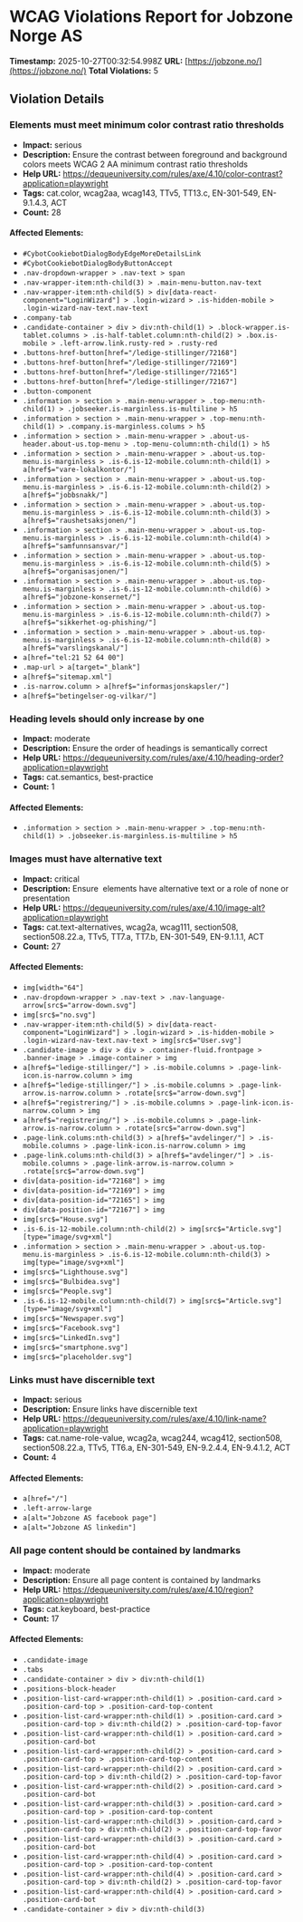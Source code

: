 # WCAG Violations Report for Jobzone Norge AS

**Timestamp:** 2025-10-27T00:32:54.998Z
**URL:** [https://jobzone.no/](https://jobzone.no/)
**Total Violations:** 5

## Violation Details

### Elements must meet minimum color contrast ratio thresholds

- **Impact:** serious
- **Description:** Ensure the contrast between foreground and background colors meets WCAG 2 AA minimum contrast ratio thresholds
- **Help URL:** https://dequeuniversity.com/rules/axe/4.10/color-contrast?application=playwright
- **Tags:** cat.color, wcag2aa, wcag143, TTv5, TT13.c, EN-301-549, EN-9.1.4.3, ACT
- **Count:** 28

#### Affected Elements:

- `#CybotCookiebotDialogBodyEdgeMoreDetailsLink`
- `#CybotCookiebotDialogBodyButtonAccept`
- `.nav-dropdown-wrapper > .nav-text > span`
- `.nav-wrapper-item:nth-child(3) > .main-menu-button.nav-text`
- `.nav-wrapper-item:nth-child(5) > div[data-react-component="LoginWizard"] > .login-wizard > .is-hidden-mobile > .login-wizard-nav-text.nav-text`
- `.company-tab`
- `.candidate-container > div > div:nth-child(1) > .block-wrapper.is-tablet.columns > .is-half-tablet.column:nth-child(2) > .box.is-mobile > .left-arrow.link.rusty-red > .rusty-red`
- `.buttons-href-button[href="/ledige-stillinger/72168"]`
- `.buttons-href-button[href="/ledige-stillinger/72169"]`
- `.buttons-href-button[href="/ledige-stillinger/72165"]`
- `.buttons-href-button[href="/ledige-stillinger/72167"]`
- `.button-component`
- `.information > section > .main-menu-wrapper > .top-menu:nth-child(1) > .jobseeker.is-marginless.is-multiline > h5`
- `.information > section > .main-menu-wrapper > .top-menu:nth-child(1) > .company.is-marginless.colums > h5`
- `.information > section > .main-menu-wrapper > .about-us-header.about-us.top-menu > .top-menu-column:nth-child(1) > h5`
- `.information > section > .main-menu-wrapper > .about-us.top-menu.is-marginless > .is-6.is-12-mobile.column:nth-child(1) > a[href$="vare-lokalkontor/"]`
- `.information > section > .main-menu-wrapper > .about-us.top-menu.is-marginless > .is-6.is-12-mobile.column:nth-child(2) > a[href$="jobbsnakk/"]`
- `.information > section > .main-menu-wrapper > .about-us.top-menu.is-marginless > .is-6.is-12-mobile.column:nth-child(3) > a[href$="raushetsaksjonen/"]`
- `.information > section > .main-menu-wrapper > .about-us.top-menu.is-marginless > .is-6.is-12-mobile.column:nth-child(4) > a[href$="samfunnsansvar/"]`
- `.information > section > .main-menu-wrapper > .about-us.top-menu.is-marginless > .is-6.is-12-mobile.column:nth-child(5) > a[href$="organisasjonen/"]`
- `.information > section > .main-menu-wrapper > .about-us.top-menu.is-marginless > .is-6.is-12-mobile.column:nth-child(6) > a[href$="jobzone-konsernet/"]`
- `.information > section > .main-menu-wrapper > .about-us.top-menu.is-marginless > .is-6.is-12-mobile.column:nth-child(7) > a[href$="sikkerhet-og-phishing/"]`
- `.information > section > .main-menu-wrapper > .about-us.top-menu.is-marginless > .is-6.is-12-mobile.column:nth-child(8) > a[href$="varslingskanal/"]`
- `a[href="tel:21 52 64 00"]`
- `.map-url > a[target="_blank"]`
- `a[href$="sitemap.xml"]`
- `.is-narrow.column > a[href$="informasjonskapsler/"]`
- `a[href$="betingelser-og-vilkar/"]`

### Heading levels should only increase by one

- **Impact:** moderate
- **Description:** Ensure the order of headings is semantically correct
- **Help URL:** https://dequeuniversity.com/rules/axe/4.10/heading-order?application=playwright
- **Tags:** cat.semantics, best-practice
- **Count:** 1

#### Affected Elements:

- `.information > section > .main-menu-wrapper > .top-menu:nth-child(1) > .jobseeker.is-marginless.is-multiline > h5`

### Images must have alternative text

- **Impact:** critical
- **Description:** Ensure <img> elements have alternative text or a role of none or presentation
- **Help URL:** https://dequeuniversity.com/rules/axe/4.10/image-alt?application=playwright
- **Tags:** cat.text-alternatives, wcag2a, wcag111, section508, section508.22.a, TTv5, TT7.a, TT7.b, EN-301-549, EN-9.1.1.1, ACT
- **Count:** 27

#### Affected Elements:

- `img[width="64"]`
- `.nav-dropdown-wrapper > .nav-text > .nav-language-arrow[src$="arrow-down.svg"]`
- `img[src$="no.svg"]`
- `.nav-wrapper-item:nth-child(5) > div[data-react-component="LoginWizard"] > .login-wizard > .is-hidden-mobile > .login-wizard-nav-text.nav-text > img[src$="User.svg"]`
- `.candidate-image > div > div > .container-fluid.frontpage > .banner-image > .image-container > img`
- `a[href$="ledige-stillinger/"] > .is-mobile.columns > .page-link-icon.is-narrow.column > img`
- `a[href$="ledige-stillinger/"] > .is-mobile.columns > .page-link-arrow.is-narrow.column > .rotate[src$="arrow-down.svg"]`
- `a[href$="registrering/"] > .is-mobile.columns > .page-link-icon.is-narrow.column > img`
- `a[href$="registrering/"] > .is-mobile.columns > .page-link-arrow.is-narrow.column > .rotate[src$="arrow-down.svg"]`
- `.page-link.colums:nth-child(3) > a[href$="avdelinger/"] > .is-mobile.columns > .page-link-icon.is-narrow.column > img`
- `.page-link.colums:nth-child(3) > a[href$="avdelinger/"] > .is-mobile.columns > .page-link-arrow.is-narrow.column > .rotate[src$="arrow-down.svg"]`
- `div[data-position-id="72168"] > img`
- `div[data-position-id="72169"] > img`
- `div[data-position-id="72165"] > img`
- `div[data-position-id="72167"] > img`
- `img[src$="House.svg"]`
- `.is-6.is-12-mobile.column:nth-child(2) > img[src$="Article.svg"][type="image/svg+xml"]`
- `.information > section > .main-menu-wrapper > .about-us.top-menu.is-marginless > .is-6.is-12-mobile.column:nth-child(3) > img[type="image/svg+xml"]`
- `img[src$="Lighthouse.svg"]`
- `img[src$="Bulbidea.svg"]`
- `img[src$="People.svg"]`
- `.is-6.is-12-mobile.column:nth-child(7) > img[src$="Article.svg"][type="image/svg+xml"]`
- `img[src$="Newspaper.svg"]`
- `img[src$="Facebook.svg"]`
- `img[src$="LinkedIn.svg"]`
- `img[src$="smartphone.svg"]`
- `img[src$="placeholder.svg"]`

### Links must have discernible text

- **Impact:** serious
- **Description:** Ensure links have discernible text
- **Help URL:** https://dequeuniversity.com/rules/axe/4.10/link-name?application=playwright
- **Tags:** cat.name-role-value, wcag2a, wcag244, wcag412, section508, section508.22.a, TTv5, TT6.a, EN-301-549, EN-9.2.4.4, EN-9.4.1.2, ACT
- **Count:** 4

#### Affected Elements:

- `a[href="/"]`
- `.left-arrow-large`
- `a[alt="Jobzone AS facebook page"]`
- `a[alt="Jobzone AS linkedin"]`

### All page content should be contained by landmarks

- **Impact:** moderate
- **Description:** Ensure all page content is contained by landmarks
- **Help URL:** https://dequeuniversity.com/rules/axe/4.10/region?application=playwright
- **Tags:** cat.keyboard, best-practice
- **Count:** 17

#### Affected Elements:

- `.candidate-image`
- `.tabs`
- `.candidate-container > div > div:nth-child(1)`
- `.positions-block-header`
- `.position-list-card-wrapper:nth-child(1) > .position-card.card > .position-card-top > .position-card-top-content`
- `.position-list-card-wrapper:nth-child(1) > .position-card.card > .position-card-top > div:nth-child(2) > .position-card-top-favor`
- `.position-list-card-wrapper:nth-child(1) > .position-card.card > .position-card-bot`
- `.position-list-card-wrapper:nth-child(2) > .position-card.card > .position-card-top > .position-card-top-content`
- `.position-list-card-wrapper:nth-child(2) > .position-card.card > .position-card-top > div:nth-child(2) > .position-card-top-favor`
- `.position-list-card-wrapper:nth-child(2) > .position-card.card > .position-card-bot`
- `.position-list-card-wrapper:nth-child(3) > .position-card.card > .position-card-top > .position-card-top-content`
- `.position-list-card-wrapper:nth-child(3) > .position-card.card > .position-card-top > div:nth-child(2) > .position-card-top-favor`
- `.position-list-card-wrapper:nth-child(3) > .position-card.card > .position-card-bot`
- `.position-list-card-wrapper:nth-child(4) > .position-card.card > .position-card-top > .position-card-top-content`
- `.position-list-card-wrapper:nth-child(4) > .position-card.card > .position-card-top > div:nth-child(2) > .position-card-top-favor`
- `.position-list-card-wrapper:nth-child(4) > .position-card.card > .position-card-bot`
- `.candidate-container > div > div:nth-child(3)`
